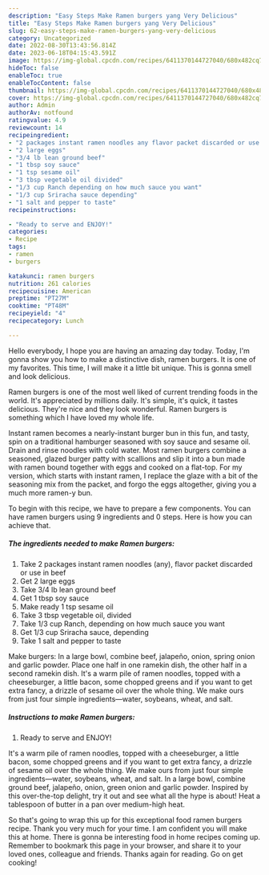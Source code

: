 ```yaml
---
description: "Easy Steps Make Ramen burgers yang Very Delicious"
title: "Easy Steps Make Ramen burgers yang Very Delicious"
slug: 62-easy-steps-make-ramen-burgers-yang-very-delicious
category: Uncategorized
date: 2022-08-30T13:43:56.814Z
date: 2023-06-18T04:15:43.591Z
image: https://img-global.cpcdn.com/recipes/6411370144727040/680x482cq70/ramen-burgers-recipe-main-photo.jpg
hideToc: false
enableToc: true
enableTocContent: false
thumbnail: https://img-global.cpcdn.com/recipes/6411370144727040/680x482cq70/ramen-burgers-recipe-main-photo.jpg
cover: https://img-global.cpcdn.com/recipes/6411370144727040/680x482cq70/ramen-burgers-recipe-main-photo.jpg
author: Admin
authorAv: notfound
ratingvalue: 4.9
reviewcount: 14
recipeingredient:
- "2 packages instant ramen noodles any flavor packet discarded or use in beef"
- "2 large eggs"
- "3/4 lb lean ground beef"
- "1 tbsp soy sauce"
- "1 tsp sesame oil"
- "3 tbsp vegetable oil divided"
- "1/3 cup Ranch depending on how much sauce you want"
- "1/3 cup Sriracha sauce depending"
- "1 salt and pepper to taste"
recipeinstructions:

- "Ready to serve and ENJOY!"
categories:
- Recipe
tags:
- ramen
- burgers

katakunci: ramen burgers 
nutrition: 261 calories
recipecuisine: American
preptime: "PT27M"
cooktime: "PT48M"
recipeyield: "4"
recipecategory: Lunch

---
```



Hello everybody, I hope you are having an amazing day today. Today, I'm gonna show you how to make a distinctive dish, ramen burgers. It is one of my favorites. This time, I will make it a little bit unique. This is gonna smell and look delicious.

Ramen burgers is one of the most well liked of current trending foods in the world. It's appreciated by millions daily. It's simple, it's quick, it tastes delicious. They're nice and they look wonderful. Ramen burgers is something which I have loved my whole life.

Instant ramen becomes a nearly-instant burger bun in this fun, and tasty, spin on a traditional hamburger seasoned with soy sauce and sesame oil. Drain and rinse noodles with cold water. Most ramen burgers combine a seasoned, glazed burger patty with scallions and slip it into a bun made with ramen bound together with eggs and cooked on a flat-top. For my version, which starts with instant ramen, I replace the glaze with a bit of the seasoning mix from the packet, and forgo the eggs altogether, giving you a much more ramen-y bun.


To begin with this recipe, we have to prepare a few components. You can have ramen burgers using 9 ingredients and 0 steps. Here is how you can achieve that.

<!--inarticleads1-->

##### The ingredients needed to make Ramen burgers:

1. Take 2 packages instant ramen noodles (any), flavor packet discarded or use in beef
1. Get 2 large eggs
1. Take 3/4 lb lean ground beef
1. Get 1 tbsp soy sauce
1. Make ready 1 tsp sesame oil
1. Take 3 tbsp vegetable oil, divided
1. Take 1/3 cup Ranch, depending on how much sauce you want
1. Get 1/3 cup Sriracha sauce, depending
1. Take 1 salt and pepper to taste


Make burgers: In a large bowl, combine beef, jalapeño, onion, spring onion and garlic powder. Place one half in one ramekin dish, the other half in a second ramekin dish. It&#39;s a warm pile of ramen noodles, topped with a cheeseburger, a little bacon, some chopped greens and if you want to get extra fancy, a drizzle of sesame oil over the whole thing. We make ours from just four simple ingredients—water, soybeans, wheat, and salt. 

<!--inarticleads2-->

##### Instructions to make Ramen burgers:


1. Ready to serve and ENJOY!

It&#39;s a warm pile of ramen noodles, topped with a cheeseburger, a little bacon, some chopped greens and if you want to get extra fancy, a drizzle of sesame oil over the whole thing. We make ours from just four simple ingredients—water, soybeans, wheat, and salt. In a large bowl, combine ground beef, jalapeño, onion, green onion and garlic powder. Inspired by this over-the-top delight, try it out and see what all the hype is about! Heat a tablespoon of butter in a pan over medium-high heat. 

So that's going to wrap this up for this exceptional food ramen burgers recipe. Thank you very much for your time. I am confident you will make this at home. There is gonna be interesting food in home recipes coming up. Remember to bookmark this page in your browser, and share it to your loved ones, colleague and friends. Thanks again for reading. Go on get cooking!
